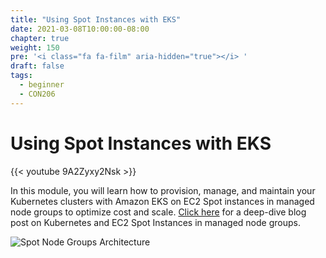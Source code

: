 ```yaml
---
title: "Using Spot Instances with EKS"
date: 2021-03-08T10:00:00-08:00
chapter: true
weight: 150
pre: '<i class="fa fa-film" aria-hidden="true"></i> '
draft: false
tags:
  - beginner
  - CON206
---
```


# Using Spot Instances with EKS

{{< youtube 9A2Zyxy2Nsk >}}

In this module, you will learn how to provision, manage, and maintain your Kubernetes clusters with Amazon EKS on EC2 Spot instances in managed node groups to optimize cost and scale. [Click here](https://aws.amazon.com/blogs/containers/amazon-eks-now-supports-provisioning-and-managing-ec2-spot-instances-in-managed-node-groups/) for a deep-dive blog post on Kubernetes and EC2 Spot Instances in managed node groups.

![Spot Node Groups Architecture](/images/spotworkers/spot_nodegroup_arch.png)
